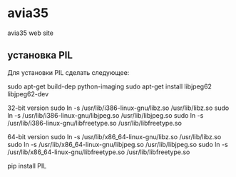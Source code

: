 avia35
======

avia35 web site


установка PIL
-------------

Для установки PIL сделать следующее:

sudo apt-get build-dep python-imaging
sudo apt-get install libjpeg62 libjpeg62-dev

32-bit version
sudo ln -s /usr/lib/i386-linux-gnu/libz.so /usr/lib/libz.so
sudo ln -s /usr/lib/i386-linux-gnu/libjpeg.so /usr/lib/libjpeg.so
sudo ln -s /usr/lib/i386-linux-gnu/libfreetype.so /usr/lib/libfreetype.so

64-bit version
sudo ln -s /usr/lib/x86_64-linux-gnu/libz.so /usr/lib/libz.so
sudo ln -s /usr/lib/x86_64-linux-gnu/libjpeg.so /usr/lib/libjpeg.so
sudo ln -s /usr/lib/x86_64-linux-gnu/libfreetype.so /usr/lib/libfreetype.so

pip install PIL
